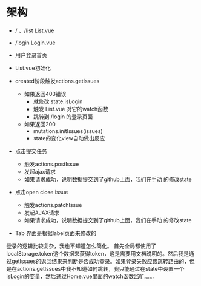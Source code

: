 # 架构
- / 、/list
  List.vue
- /login
  Login.vue

- 用户登录首页 
- List.vue初始化
- created阶段触发actions.getIssues 
  - 如果返回403错误
    - 就修改 state.isLogin 
    - 触发 List.vue 对它的watch函数
    - 跳转到 /login 的登录页面
  - 如果返回200
    - mutations.initIssues(issues)
    - state的变化view自动做出反应

- 点击提交任务
  - 触发actions.postIssue
  - 发起ajax请求
  - 如果请求成功，说明数据提交到了github上面，我们在手动
    的修改state

- 点击open close issue
  - 触发actions.patchIssue
  - 发起AJAX请求
  - 如果请求成功，说明数据提交到了github上面，我们在手动
    的修改state

- Tab 界面是根据label页面来修改的

登录的逻辑比较复杂，我也不知道怎么简化。
首先全局都使用了localStorage.token这个数据来获得token，这是需要用文档说明的。然后我是通过getIssues的返回结果来判断是否成功登录。如果登录失败应该跳转路由的，但是在actions.getIssues中我不知道如何跳转，我只能通过在state中设置一个isLogin的变量，然后通过Home.vue里面的watch函数监听。。。。


